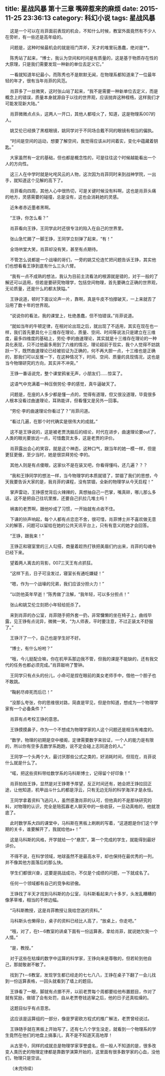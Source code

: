 title: 星战风暴 第十三章 嘴碎惹来的麻烦
date: 2015-11-25 23:36:13
category: 科幻小说
tags: 星战风暴
---
&nbsp;&nbsp;&nbsp;&nbsp;这是一个可以在肖菲面前表现的机会，不知什么时候，教室外面竟然有不少人在旁听，有一些还是高年级的。

&nbsp;&nbsp;&nbsp;&nbsp;问题是，这种时候最机会的就是班门弄斧，天才的堆里玩愚蠢，绝对是**。

&nbsp;&nbsp;&nbsp;&nbsp;陈秀站了起来，“博士，我认为空间和时间是有质量的，这是基于物质存在性的大原理，只是我们需要发现一种新的单位去定义它。”

&nbsp;&nbsp;&nbsp;&nbsp;一看就知道年纪最小，而陈秀也不是默默无闻，在物理系都知道来了一位最年轻的年才，很有当年肖菲的风范。

&nbsp;&nbsp;&nbsp;&nbsp;肖菲多了一丝微笑，这时张山站了起来，“我不是需要一种新单位去定义，而是概念上的错误，质量本身就源自于以往的世界观，应该抛弃这种桎梏，这样我们才可能发现新大陆。”

&nbsp;&nbsp;&nbsp;&nbsp;肖菲微微点点头，这两人一开口，其他人都哑火了，知道，这是物理系007的人。

&nbsp;&nbsp;&nbsp;&nbsp;姚艾伦已经换了黑框眼镜，姚同学对于不同场合戴不同的眼镜有相当的偏执。

&nbsp;&nbsp;&nbsp;&nbsp;“时间是空间的运动，想要了解空间，我觉得应该从时间着实，变化中蕴藏着钥匙。”

&nbsp;&nbsp;&nbsp;&nbsp;大家虽然有一定的基础，但也都是概念性的，可是往往这个时候越能看出一个人的方向性。

&nbsp;&nbsp;&nbsp;&nbsp;这三人在中学时就是叱咤风云的人物，这次因为肖菲同时来到战神学院，一出手，就知道这个见解的高下了。

&nbsp;&nbsp;&nbsp;&nbsp;肖菲看向四周，其他人心中很热切，可是关键时候没有料啊，这也是肖菲头痛的地方，灵感需要的碰撞，总是没有，这也会消耗她的灵感。

&nbsp;&nbsp;&nbsp;&nbsp;近朱者赤近墨者黑啊。

&nbsp;&nbsp;&nbsp;&nbsp;“王铮，你怎么看？”

&nbsp;&nbsp;&nbsp;&nbsp;肖菲看向王铮，王同学此时还很专注的陷入在自己的世界里。

&nbsp;&nbsp;&nbsp;&nbsp;张山急忙踢了一脚王铮，王同学立刻弹了起来，“有！”

&nbsp;&nbsp;&nbsp;&nbsp;全场哄堂大笑，肖菲却没有笑，甚至有点期待。

&nbsp;&nbsp;&nbsp;&nbsp;不管怎么说都是一个战壕的哥们，一旁的姚艾伦连忙把问题告诉王铮，其实他们也想看看王铮到底有什么三头六臂。

&nbsp;&nbsp;&nbsp;&nbsp;“我有一点不成熟的想法，我认为目前主流看法的根源就是错的，对于一般的了解还可以适用，但若是要研究物理学，包括空间物理，首先要确立正确的世界观，无论质量，还是什么的都太狭隘。”

&nbsp;&nbsp;&nbsp;&nbsp;王铮说道，顿时下面议论声一片，靠啊，真是牛皮不怕撑破天，一上来就否了沿用了数十年的世界观。

&nbsp;&nbsp;&nbsp;&nbsp;“说说你的看法，我的课堂上，杜绝愚蠢，但不怕错误。”肖菲说道。

&nbsp;&nbsp;&nbsp;&nbsp;“就如当年的牛顿定律，在相对论出现之后，就出现了不适用，其实在现在也一样，我们首先要具化十三维存在理论，质量、空间、时间等说法只是建立在三维度，最多四维度的基础上，劳伦·李的曲速理论，其实就是十三维存在理论的一种具化表现，只不过他最多用到了六维的情况，理论超前于现实，我个人觉得不妨跳跃一下，既然曲速理论已经被验证为正确的，何不再大胆一点，十三维也是正确的，那我们可以反推一下，在这种情况下，时间、空间、质量的具现情况，这也是当今物理研究的方向，其实并不冲突。”

&nbsp;&nbsp;&nbsp;&nbsp;王铮一番话说完，整个课堂鸦雀无声，小朋友们……惊呆了。

&nbsp;&nbsp;&nbsp;&nbsp;这语气中充满着一种压倒劳伦·李的感觉，真牛逼破天了。

&nbsp;&nbsp;&nbsp;&nbsp;问题是，在座的人多少都是懂一点的，觉得有道理，但又很没道理，毕竟很多人根本没看过曲速理论，耳熟能详，但看懂又是另外一回事。

&nbsp;&nbsp;&nbsp;&nbsp;“劳伦·李的曲速理论你看过了？”肖菲问道。

&nbsp;&nbsp;&nbsp;&nbsp;“看过几遍，在那个时代确实是很伟大的成就。”

&nbsp;&nbsp;&nbsp;&nbsp;这不是王铮说的，这是被老贾洗脑后的结论，时代在进步，曲速理论要out了，人类的眼光要放远一点，可惜蠢货太多，这是老贾的评价。

&nbsp;&nbsp;&nbsp;&nbsp;肖菲露出会心的笑容，就是这个神态，这种口气，跟当年的她一模一样，但是更狂更傲，至少当时，她是很崇拜劳伦·李的。

&nbsp;&nbsp;&nbsp;&nbsp;其他人则是有点傻眼，这家伙不是在装叉吧，你看得懂吗，还几遍？？？

&nbsp;&nbsp;&nbsp;&nbsp;“我和王铮同学的想法一样，当今物理学的本质就错了，禁锢了我们的思想，今天我要告诉大家的是，我肖菲的课程，没有禁锢，全新的物理学从今天启程！”

&nbsp;&nbsp;&nbsp;&nbsp;掌声雷动，王铮感觉背后火辣辣的，真想抽自己一巴掌，嘴真碎，哪儿那么多话，这不是把自己往坑里推，还要自己扒拉几堆土吗！

&nbsp;&nbsp;&nbsp;&nbsp;祸害的老贾啊，跟他吵成了习惯，一开始就有点收不住。

&nbsp;&nbsp;&nbsp;&nbsp;下课的铃声响起，每个人都有点恋恋不舍，很可惜，肖菲博士并不喜欢做无意义的解答，问题可以留给在她的公共天讯平台上，只有有意义的她才会回答。

&nbsp;&nbsp;&nbsp;&nbsp;“王铮，跟我来！”

&nbsp;&nbsp;&nbsp;&nbsp;王铮正和寝室里的三人勾搭，商量着趁热打铁把美眉们约出来，肖菲的勾魂令已经下来。

&nbsp;&nbsp;&nbsp;&nbsp;望着两人离去的背影，007三天王有点抓狂。

&nbsp;&nbsp;&nbsp;&nbsp;“这样下去，日子可没发过，寝室长有通吃嫌疑！”

&nbsp;&nbsp;&nbsp;&nbsp;“嗯，作为一个战壕的兄弟，我们应该分担火力！”

&nbsp;&nbsp;&nbsp;&nbsp;“以防他英年早逝！”陈秀做了注解，“我年轻，可以多分担点！”

&nbsp;&nbsp;&nbsp;&nbsp;张山和姚艾伦立刻把小年轻给扼杀了。

&nbsp;&nbsp;&nbsp;&nbsp;来到肖菲的办公室，肖菲随手把外套一扔，非常慵懒的坐在椅子上，曲线毕露，见王铮有点诧异，微微一笑，“为人师表，平时要注意，不过正装太不舒服了。”

&nbsp;&nbsp;&nbsp;&nbsp;王铮汗了一个，自己也是学生好不好。

&nbsp;&nbsp;&nbsp;&nbsp;“博士，有什么吩咐？”

&nbsp;&nbsp;&nbsp;&nbsp;“哦，今儿挺配合嘛，你在机甲系那边我不管，但我的课是不能缺的，还有我交代的任务也都必须完成。”肖菲敲响了警钟。

&nbsp;&nbsp;&nbsp;&nbsp;王同学只有点头的份儿，小命可是捏在眼前的美女老师手中，借他一个胆子也不敢跳。

&nbsp;&nbsp;&nbsp;&nbsp;“鞠躬尽瘁死而后已！”

&nbsp;&nbsp;&nbsp;&nbsp;“没那么夸张，你的思维很对路，简直是罕见，但是你知道，想成为一个物理学家有一个必备条件？”

&nbsp;&nbsp;&nbsp;&nbsp;肖菲有点考校王铮的意思。

&nbsp;&nbsp;&nbsp;&nbsp;王铮摸摸鼻子，作为一个不想成为物理学家的人这个问题还是相当有难度的。

&nbsp;&nbsp;&nbsp;&nbsp;“数学，物理的初期是空中楼阁，定律需要数字来验证，一个人的能力是有限的，所以你有空多去数学系跑跑，说不定会碰上志同道合的人。”

&nbsp;&nbsp;&nbsp;&nbsp;王同学一个头两个大，最讨厌那些公式之类的，好消耗时间，但现在，肖菲说什么就是什么了。

&nbsp;&nbsp;&nbsp;&nbsp;“喏，把这些资料带给数学系的马科斯博士，记得留个好印象！”

&nbsp;&nbsp;&nbsp;&nbsp;肖菲拍拍王铮，显然是对王铮寄予厚望，反正时间还有，她会把王铮拉回正途，让他知道，机甲战斗什么的都是浮云，只有无边无际的科学海洋才是永恒。

&nbsp;&nbsp;&nbsp;&nbsp;王同学拿着资料飞逃闪人，虽然感激肖菲的认可，但他真的不是那块研究的料，对物理的认识，完全是陪孤寡老人聊天中的一些收获，一旦动真格的，他就泄底了。

&nbsp;&nbsp;&nbsp;&nbsp;此时数学系大四的课堂中，马科斯在黑板上刷刷的写着，“这道题是你们这个学期的关卡，谁要解开了，我就给他a+！”

&nbsp;&nbsp;&nbsp;&nbsp;这是马科斯的风格，开学就给一个“悬赏”，第一个完成的学生，就能得到最好评价。

&nbsp;&nbsp;&nbsp;&nbsp;不得不说，在科学领域，地球虽然不是最高水平，却也保持在最优秀的一列，并不像其他方面落后的那么快。

&nbsp;&nbsp;&nbsp;&nbsp;学生们都很兴奋，这要是挑战成功，不仅是个成绩的问题，一下就成名了。

&nbsp;&nbsp;&nbsp;&nbsp;任何一个领域都有自己的竞争和骄傲。

&nbsp;&nbsp;&nbsp;&nbsp;王铮找了半天才找到马科斯的办公室，马科斯看起来六十多岁，头发乱糟糟的像茅草堆，相当的不修边幅。

&nbsp;&nbsp;&nbsp;&nbsp;“马科斯教授，这是肖菲教授让我给您送的资料。”

&nbsp;&nbsp;&nbsp;&nbsp;马科斯头也懒得台，桌子的资料已经比人高了，“放桌上，你走吧。”

&nbsp;&nbsp;&nbsp;&nbsp;“哦，对了，在t－6教室的讲桌下面有一份运算表，拿给肖菲，就说她欠我一个人情。”

&nbsp;&nbsp;&nbsp;&nbsp;“是，教授。”

&nbsp;&nbsp;&nbsp;&nbsp;对于这些在枯燥的数字中运算的科学家，王铮向来是尊敬的，但若轮到他自己，那就敬谢不敏了。

&nbsp;&nbsp;&nbsp;&nbsp;找到了t－6教室，发现学生都已经走的七七八八，王铮在桌子下翻了一会儿找到一份运算表格，一回头就看到了墙上的题目。

&nbsp;&nbsp;&nbsp;&nbsp;王铮看了一眼，脚就有点挪不开，以前老贾每个周都要给他布置题目，作对了就有奖励，做错了会有处罚，自从老贾卷钱逃窜之后，他的日子还真枯燥的。

&nbsp;&nbsp;&nbsp;&nbsp;这题目似乎有点意思。

&nbsp;&nbsp;&nbsp;&nbsp;这应该是运算组的一部分，像是罗密欧方程式的推广解法，老贾曾经说过。

&nbsp;&nbsp;&nbsp;&nbsp;王铮随手就在黑板上开始写了，还有七八个学生没走，就看到一个物理系的学生竟然在他们的地盘上搞事儿，真不是不知道天高地厚！

&nbsp;&nbsp;&nbsp;&nbsp;从古至今，同样的成就总是物理学家享誉盛名，但一般人不知道的是，很多改变人类历史的物理定律都是靠数学演算开始的，这里面有很多数学家的心血，没他们，物理只是空谈。

&nbsp;&nbsp;&nbsp;&nbsp;（未完待续）